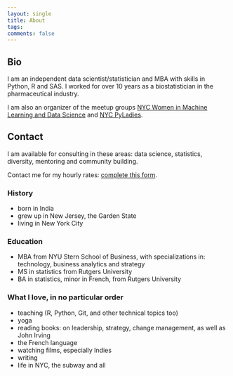 ```yaml
---
layout: single
title: About
tags: 
comments: false
---
```


## Bio
I am an independent data scientist/statistician and MBA with skills in Python, R and SAS. I worked for over 10 years as a biostatistician in the pharmaceutical industry.  

I am also an organizer of the meetup groups [NYC Women in Machine Learning and Data Science](wimlds.org) and [NYC PyLadies](https://www.meetup.com/NYC-PyLadies/).

## Contact
I am available for consulting in these areas:  data science, statistics, diversity, mentoring and community building.  

Contact me for my hourly rates:  [complete this form](https://forms.gle/zkU7cuz2yYcfhZ8e7).  


### History
- born in India
- grew up in New Jersey, the Garden State
- living in New York City

### Education
- MBA from NYU Stern School of Business, with specializations in: technology, business analytics and strategy
- MS in statistics from Rutgers University
- BA in statistics, minor in French, from Rutgers University

### What I love, in no particular order
- teaching (R, Python, Git, and other technical topics too)
- yoga
- reading books:  on leadership, strategy, change management, as well as John Irving
- the French language
- watching films, especially Indies
- writing
- life in NYC, the subway and all
 
